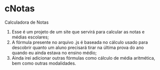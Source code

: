 # cNotas
Calculadora de Notas

1) Esse é um projeto de um site que servirá para calcular as notas e médias escolares;
2) A fórmula presente no arquivo .js é baseada no cálculo usado para descobrir quanto um aluno precisará tirar na última prova do ano quando eu ainda estava no ensino médio;
3) Ainda irei adicionar outras fórmulas como cálculo de média aritmética, bem como outras modalidades.
